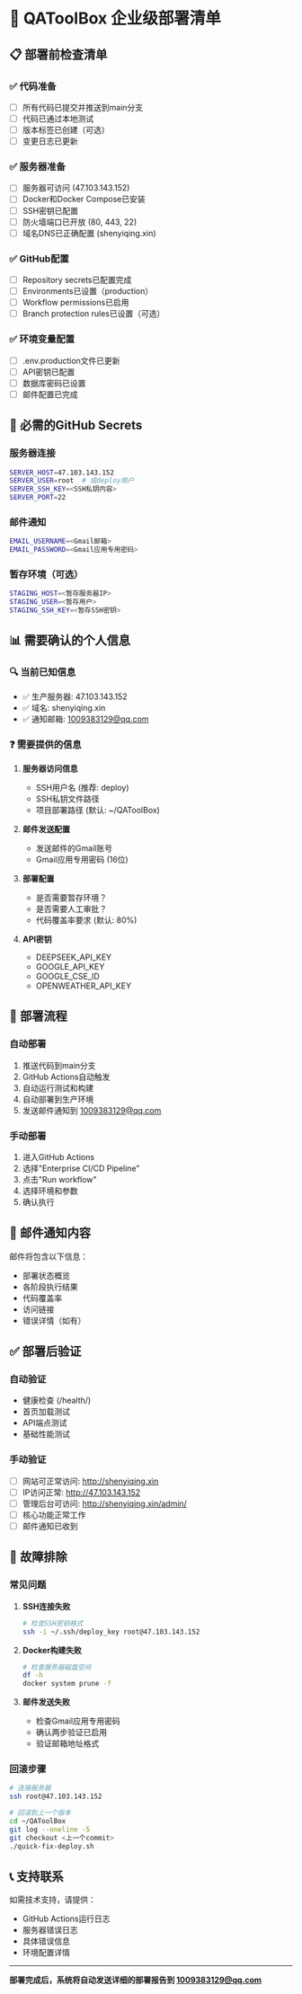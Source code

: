 # 🚀 QAToolBox 企业级部署清单

## 📋 部署前检查清单

### ✅ 代码准备
- [ ] 所有代码已提交并推送到main分支
- [ ] 代码已通过本地测试
- [ ] 版本标签已创建（可选）
- [ ] 变更日志已更新

### ✅ 服务器准备
- [ ] 服务器可访问 (47.103.143.152)
- [ ] Docker和Docker Compose已安装
- [ ] SSH密钥已配置
- [ ] 防火墙端口已开放 (80, 443, 22)
- [ ] 域名DNS已正确配置 (shenyiqing.xin)

### ✅ GitHub配置
- [ ] Repository secrets已配置完成
- [ ] Environments已设置（production）
- [ ] Workflow permissions已启用
- [ ] Branch protection rules已设置（可选）

### ✅ 环境变量配置
- [ ] .env.production文件已更新
- [ ] API密钥已配置
- [ ] 数据库密码已设置
- [ ] 邮件配置已完成

## 🔐 必需的GitHub Secrets

### 服务器连接
```bash
SERVER_HOST=47.103.143.152
SERVER_USER=root  # 或deploy用户
SERVER_SSH_KEY=<SSH私钥内容>
SERVER_PORT=22
```

### 邮件通知
```bash
EMAIL_USERNAME=<Gmail邮箱>
EMAIL_PASSWORD=<Gmail应用专用密码>
```

### 暂存环境（可选）
```bash
STAGING_HOST=<暂存服务器IP>
STAGING_USER=<暂存用户>
STAGING_SSH_KEY=<暂存SSH密钥>
```

## 📊 需要确认的个人信息

### 🔍 当前已知信息
- ✅ 生产服务器: 47.103.143.152
- ✅ 域名: shenyiqing.xin
- ✅ 通知邮箱: 1009383129@qq.com

### ❓ 需要提供的信息

1. **服务器访问信息**
   - SSH用户名 (推荐: deploy)
   - SSH私钥文件路径
   - 项目部署路径 (默认: ~/QAToolBox)

2. **邮件发送配置**
   - 发送邮件的Gmail账号
   - Gmail应用专用密码 (16位)

3. **部署配置**
   - 是否需要暂存环境？
   - 是否需要人工审批？
   - 代码覆盖率要求 (默认: 80%)

4. **API密钥**
   - DEEPSEEK_API_KEY
   - GOOGLE_API_KEY
   - GOOGLE_CSE_ID
   - OPENWEATHER_API_KEY

## 🚀 部署流程

### 自动部署
1. 推送代码到main分支
2. GitHub Actions自动触发
3. 自动运行测试和构建
4. 自动部署到生产环境
5. 发送邮件通知到 1009383129@qq.com

### 手动部署
1. 进入GitHub Actions
2. 选择"Enterprise CI/CD Pipeline"
3. 点击"Run workflow"
4. 选择环境和参数
5. 确认执行

## 📧 邮件通知内容

邮件将包含以下信息：
- 部署状态概览
- 各阶段执行结果
- 代码覆盖率
- 访问链接
- 错误详情（如有）

## ✅ 部署后验证

### 自动验证
- 健康检查 (/health/)
- 首页加载测试
- API端点测试
- 基础性能测试

### 手动验证
- [ ] 网站可正常访问: http://shenyiqing.xin
- [ ] IP访问正常: http://47.103.143.152
- [ ] 管理后台可访问: http://shenyiqing.xin/admin/
- [ ] 核心功能正常工作
- [ ] 邮件通知已收到

## 🔧 故障排除

### 常见问题
1. **SSH连接失败**
   ```bash
   # 检查SSH密钥格式
   ssh -i ~/.ssh/deploy_key root@47.103.143.152
   ```

2. **Docker构建失败**
   ```bash
   # 检查服务器磁盘空间
   df -h
   docker system prune -f
   ```

3. **邮件发送失败**
   - 检查Gmail应用专用密码
   - 确认两步验证已启用
   - 验证邮箱地址格式

### 回滚步骤
```bash
# 连接服务器
ssh root@47.103.143.152

# 回滚到上一个版本
cd ~/QAToolBox
git log --oneline -5
git checkout <上一个commit>
./quick-fix-deploy.sh
```

## 📞 支持联系

如需技术支持，请提供：
- GitHub Actions运行日志
- 服务器错误日志
- 具体错误信息
- 环境配置详情

---

**部署完成后，系统将自动发送详细的部署报告到 1009383129@qq.com**
